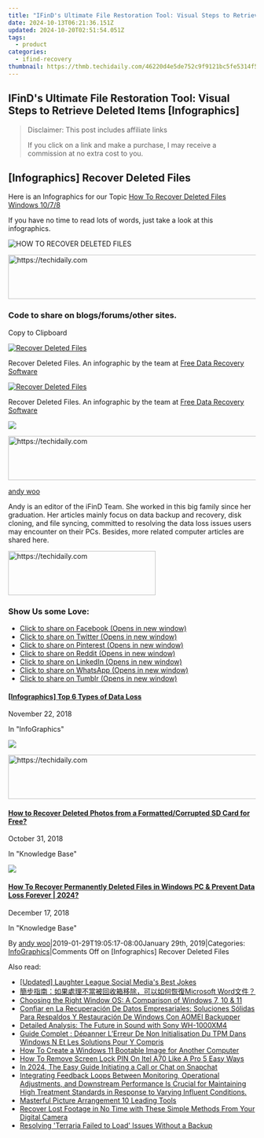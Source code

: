```yaml
---
title: "IFinD's Ultimate File Restoration Tool: Visual Steps to Retrieve Deleted Items [Infographics]"
date: 2024-10-13T06:21:36.151Z
updated: 2024-10-20T02:51:54.051Z
tags:
  - product
categories:
  - ifind-recovery
thumbnail: https://thmb.techidaily.com/46220d4e5de752c9f9121bc5fe5314f52ef333630dc70248125ef90566a42a71.jpg
---
```


## IFinD's Ultimate File Restoration Tool: Visual Steps to Retrieve Deleted Items [Infographics]

>  Disclaimer: This post includes affiliate links
>
>  If you click on a link and make a purchase, I may receive a commission at no extra cost to you.
>

## \[Infographics\] Recover Deleted Files

Here is an Infographics for our Topic [How To Recover Deleted Files Windows 10/7/8](https://www.ifind-recovery.com/how-to/recover-deleted-files-windows-10-7-8/)

If you have no time to read lots of words, just take a look at this infographics.

![HOW TO RECOVER DELETED FILES](https://i0.wp.com/www.ifind-recovery.com/wp-content/uploads/2019/01/HOW-TO-RECOVER-DELETED-FILES.jpg?resize=800%2C2000&ssl=1)

<!-- affiliate ads begin -->
<a href="https://appsumo.8odi.net/c/5597632/2105877/7443" target="_top" id="2105877">
  <img src="//a.impactradius-go.com/display-ad/7443-2105877" border="0" alt="https://techidaily.com" width="728" height="90"/>
</a>
<img height="0" width="0" src="https://appsumo.8odi.net/i/5597632/2105877/7443" style="position:absolute;visibility:hidden;" border="0" />
<!-- affiliate ads end -->

### **Code to share on blogs/forums/other sites.**

Copy to Clipboard

<a href="https://www.ifind-recovery.com/data-recovery-infographics/infographics-recover-deleted-files/" title="Recover Deleted Files Infographic - iFinD"><img decoding="async" src="https://i2.wp.com/www.ifind-recovery.com/wp-content/uploads/2019/01/HOW-TO-RECOVER-DELETED-FILES.jpg" alt="Recover Deleted Files" /></a><p>Recover Deleted Files. An infographic by the team at <a href="https://www.ifind-recovery.com" title="Free Data Recovery Software">Free Data Recovery Software</a><p></p>

<a href="https://www.ifind-recovery.com/data-recovery-infographics/infographics-recover-deleted-files/" title="Recover Deleted Files Infographic - iFinD"><img decoding="async" src="https://i2.wp.com/www.ifind-recovery.com/wp-content/uploads/2019/01/HOW-TO-RECOVER-DELETED-FILES.jpg" alt="Recover Deleted Files" /></a><p>Recover Deleted Files. An infographic by the team at <a href="https://www.ifind-recovery.com" title="Free Data Recovery Software">Free Data Recovery Software</a><p></p>

![](https://i0.wp.com/www.ifind-recovery.com/wp-content/uploads/2024/03/R-C.png?resize=100%2C100&ssl=1)

<!-- affiliate ads begin -->
<a href="https://appsumo.8odi.net/c/5597632/2123749/7443" target="_top" id="2123749">
  <img src="//a.impactradius-go.com/display-ad/7443-2123749" border="0" alt="https://techidaily.com" width="728" height="90"/>
</a>
<img height="0" width="0" src="https://appsumo.8odi.net/i/5597632/2123749/7443" style="position:absolute;visibility:hidden;" border="0" />
<!-- affiliate ads end -->

[andy woo](https://www.ifind-recovery.com/author/andywoo/)

Andy is an editor of the iFinD Team. She worked in this big family since her graduation. Her articles mainly focus on data backup and recovery, disk cloning, and file syncing, committed to resolving the data loss issues users may encounter on their PCs. Besides, more related computer articles are shared here.

<!-- affiliate ads begin -->
<a href="https://aligracehair.sjv.io/c/5597632/1938716/19272" target="_top" id="1938716">
  <img src="//a.impactradius-go.com/display-ad/19272-1938716" border="0" alt="https://techidaily.com" width="300" height="90"/>
</a>
<img height="0" width="0" src="https://aligracehair.sjv.io/i/5597632/1938716/19272" style="position:absolute;visibility:hidden;" border="0" />
<!-- affiliate ads end -->

### Show Us some Love:

* [Click to share on Facebook (Opens in new window)](https://www.ifind-recovery.com/data-recovery-infographics/infographics-recover-deleted-files/?share=facebook&nb=1 "Click to share on Facebook")
* [Click to share on Twitter (Opens in new window)](https://www.ifind-recovery.com/data-recovery-infographics/infographics-recover-deleted-files/?share=twitter&nb=1 "Click to share on Twitter")
* [Click to share on Pinterest (Opens in new window)](https://www.ifind-recovery.com/data-recovery-infographics/infographics-recover-deleted-files/?share=pinterest&nb=1 "Click to share on Pinterest")
* [Click to share on Reddit (Opens in new window)](https://www.ifind-recovery.com/data-recovery-infographics/infographics-recover-deleted-files/?share=reddit&nb=1 "Click to share on Reddit")
* [Click to share on LinkedIn (Opens in new window)](https://www.ifind-recovery.com/data-recovery-infographics/infographics-recover-deleted-files/?share=linkedin&nb=1 "Click to share on LinkedIn")
* [Click to share on WhatsApp (Opens in new window)](https://www.ifind-recovery.com/data-recovery-infographics/infographics-recover-deleted-files/?share=jetpack-whatsapp&nb=1 "Click to share on WhatsApp")
* [Click to share on Tumblr (Opens in new window)](https://www.ifind-recovery.com/data-recovery-infographics/infographics-recover-deleted-files/?share=tumblr&nb=1 "Click to share on Tumblr")

[](https://www.ifind-recovery.com/data-recovery-infographics/infographics-top-6-types-of-data-loss/ "[Infographics] Top 6 Types of Data Loss")

#### [\[Infographics\] Top 6 Types of Data Loss](https://www.ifind-recovery.com/data-recovery-infographics/infographics-top-6-types-of-data-loss/ "[Infographics] Top 6 Types of Data Loss")

November 22, 2018

In "InfoGraphics"

[![](https://i0.wp.com/www.ifind-recovery.com/wp-content/uploads/2018/10/How-To-Recover-Deleted-Photos-Pictures-From-SD-Card-1.jpg?fit=640%2C426&ssl=1&resize=350%2C200)](https://www.ifind-recovery.com/how-to/how-to-recover-deleted-photos-from-sd-card/ "How to Recover Deleted Photos from a Formatted/Corrupted SD Card for Free?")

<!-- affiliate ads begin -->
<a href="https://appsumo.8odi.net/c/5597632/2111981/7443" target="_top" id="2111981">
  <img src="//a.impactradius-go.com/display-ad/7443-2111981" border="0" alt="https://techidaily.com" width="728" height="90"/>
</a>
<img height="0" width="0" src="https://appsumo.8odi.net/i/5597632/2111981/7443" style="position:absolute;visibility:hidden;" border="0" />
<!-- affiliate ads end -->

#### [How to Recover Deleted Photos from a Formatted/Corrupted SD Card for Free?](https://www.ifind-recovery.com/how-to/how-to-recover-deleted-photos-from-sd-card/ "How to Recover Deleted Photos from a Formatted/Corrupted SD Card for Free?")

October 31, 2018

In "Knowledge Base"

[![](https://i0.wp.com/www.ifind-recovery.com/wp-content/uploads/2018/12/Windows_10.png?fit=1025%2C576&ssl=1&resize=350%2C200)](https://www.ifind-recovery.com/how-to/recover-deleted-files-windows-10-7-8/ "How To Recover Permanently Deleted Files in Windows PC &#038; Prevent Data Loss Forever | 2024?")

#### [How To Recover Permanently Deleted Files in Windows PC & Prevent Data Loss Forever | 2024?](https://www.ifind-recovery.com/how-to/recover-deleted-files-windows-10-7-8/ "How To Recover Permanently Deleted Files in Windows PC &#038; Prevent Data Loss Forever | 2024?")

December 17, 2018

In "Knowledge Base"

By [andy woo](https://www.ifind-recovery.com/author/andywoo/ "Posts by andy woo")|2019-01-29T19:05:17-08:00January 29th, 2019|Categories: [InfoGraphics](https://www.ifind-recovery.com/category/data-recovery-infographics/)|Comments Off on \[Infographics\] Recover Deleted Files

<ins class="adsbygoogle"
     style="display:block"
     data-ad-format="autorelaxed"
     data-ad-client="ca-pub-7571918770474297"
     data-ad-slot="1223367746"></ins>

<ins class="adsbygoogle"
     style="display:block"
     data-ad-client="ca-pub-7571918770474297"
     data-ad-slot="8358498916"
     data-ad-format="auto"
     data-full-width-responsive="true"></ins>

<span class="atpl-alsoreadstyle">Also read:</span>
<div><ul>
<li><a href="https://twitter-videos.techidaily.com/updated-laughter-league-social-medias-best-jokes/"><u>[Updated] Laughter League Social Media's Best Jokes</u></a></li>
<li><a href="https://win-lab.techidaily.com/1728486859082-microsoft-word/"><u>簡步指南：如果處理不當被回收箱移除，可以如何恢復Microsoft Word文件？</u></a></li>
<li><a href="https://win-lab.techidaily.com/choosing-the-right-window-os-a-comparison-of-windows-7-10-and-11/"><u>Choosing the Right Window OS: A Comparison of Windows 7, 10 & 11</u></a></li>
<li><a href="https://win-lab.techidaily.com/confiar-en-la-recuperacion-de-datos-empresariales-soluciones-solidas-para-respaldos-y-restauracion-de-windows-con-aomei-backupper/"><u>Confiar en La Recuperación De Datos Empresariales: Soluciones Sólidas Para Respaldos Y Restauración De Windows Con AOMEI Backupper</u></a></li>
<li><a href="https://buynow-info.techidaily.com/detailed-analysis-the-future-in-sound-with-sony-wh-1000xm4/"><u>Detailed Analysis: The Future in Sound with Sony WH-1000XM4</u></a></li>
<li><a href="https://win-lab.techidaily.com/guide-complet-depanner-lerreur-de-non-initialisation-du-tpm-dans-windows-n-et-les-solutions-pour-y-compris/"><u>Guide Complet : Dépanner L’Erreur De Non Initialisation Du TPM Dans Windows N Et Les Solutions Pour Y Compris</u></a></li>
<li><a href="https://win-lab.techidaily.com/how-to-create-a-windows-11-bootable-image-for-another-computer/"><u>How To Create a Windows 11 Bootable Image for Another Computer</u></a></li>
<li><a href="https://unlock-android.techidaily.com/how-to-remove-screen-lock-pin-on-itel-a70-like-a-pro-5-easy-ways-by-drfone-android/"><u>How To Remove Screen Lock PIN On Itel A70 Like A Pro 5 Easy Ways</u></a></li>
<li><a href="https://snapchat-videos.techidaily.com/in-2024-the-easy-guide-initiating-a-call-or-chat-on-snapchat/"><u>In 2024, The Easy Guide Initiating a Call or Chat on Snapchat</u></a></li>
<li><a href="https://common-error.techidaily.com/integrating-feedback-loops-between-monitoring-operational-adjustments-and-downstream-performance-is-crucial-for-maintaining-high-treatment-standards-in-resp80/"><u>Integrating Feedback Loops Between Monitoring, Operational Adjustments, and Downstream Performance Is Crucial for Maintaining High Treatment Standards in Response to Varying Influent Conditions.</u></a></li>
<li><a href="https://extra-tips.techidaily.com/masterful-picture-arrangement-10-leading-tools/"><u>Masterful Picture Arrangement 10 Leading Tools</u></a></li>
<li><a href="https://discover-bits.techidaily.com/recover-lost-footage-in-no-time-with-these-simple-methods-from-your-digital-camera/"><u>Recover Lost Footage in No Time with These Simple Methods From Your Digital Camera</u></a></li>
<li><a href="https://win-lab.techidaily.com/resolving-terraria-failed-to-load-issues-without-a-backup/"><u>Resolving 'Terraria Failed to Load' Issues Without a Backup</u></a></li>
</ul></div>

